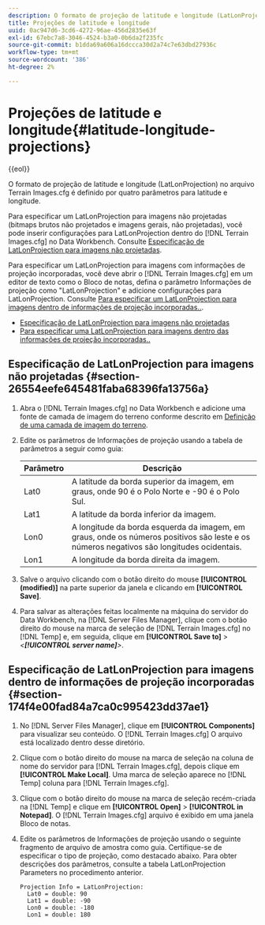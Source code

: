 ```yaml
---
description: O formato de projeção de latitude e longitude (LatLonProjection) no arquivo Terrain Images.cfg é definido por quatro parâmetros para latitude e longitude.
title: Projeções de latitude e longitude
uuid: 0ac947d6-3cd6-4272-96ae-456d2835e63f
exl-id: 67ebc7a8-3046-4524-b3a0-0b6da2f235fc
source-git-commit: b1dda69a606a16dccca30d2a74c7e63dbd27936c
workflow-type: tm+mt
source-wordcount: '386'
ht-degree: 2%

---
```


# Projeções de latitude e longitude{#latitude-longitude-projections}

{{eol}}

O formato de projeção de latitude e longitude (LatLonProjection) no arquivo Terrain Images.cfg é definido por quatro parâmetros para latitude e longitude.

Para especificar um LatLonProjection para imagens não projetadas (bitmaps brutos não projetados e imagens gerais, não projetadas), você pode inserir configurações para LatLonProjection dentro do [!DNL Terrain Images.cfg] no Data Workbench. Consulte [Especificação de LatLonProjection para imagens não projetadas](../../../../../home/c-geo-oview/c-wk-img-lyrs/c-trn-img-lyrs/c-proj-info-trn-imgs/c-lat-long-proj.md#section-26554eefe645481faba68396fa13756a).

Para especificar um LatLonProjection para imagens com informações de projeção incorporadas, você deve abrir o [!DNL Terrain Images.cfg] em um editor de texto como o Bloco de notas, defina o parâmetro Informações de projeção como &quot;LatLonProjection&quot; e adicione configurações para LatLonProjection. Consulte [Para especificar um LatLonProjection para imagens dentro de informações de projeção incorporadas..](../../../../../home/c-geo-oview/c-wk-img-lyrs/c-trn-img-lyrs/c-proj-info-trn-imgs/c-lat-long-proj.md#section-174f4e00fad84a7ca0c995423dd37ae1).

* [Especificação de LatLonProjection para imagens não projetadas](../../../../../home/c-geo-oview/c-wk-img-lyrs/c-trn-img-lyrs/c-proj-info-trn-imgs/c-lat-long-proj.md#section-26554eefe645481faba68396fa13756a)
* [Para especificar uma LatLonProjection para imagens dentro das informações de projeção incorporadas..](../../../../../home/c-geo-oview/c-wk-img-lyrs/c-trn-img-lyrs/c-proj-info-trn-imgs/c-lat-long-proj.md#section-174f4e00fad84a7ca0c995423dd37ae1)

## Especificação de LatLonProjection para imagens não projetadas {#section-26554eefe645481faba68396fa13756a}

1. Abra o [!DNL Terrain Images.cfg] no Data Workbench e adicione uma fonte de camada de imagem do terreno conforme descrito em [Definição de uma camada de imagem do terreno](../../../../../home/c-geo-oview/c-wk-img-lyrs/c-trn-img-lyrs/c-trn-img-lyrs.md#concept-8a0a16013e824ac29f35a0349b5d8ccf).

1. Edite os parâmetros de Informações de projeção usando a tabela de parâmetros a seguir como guia:

   | Parâmetro | Descrição |
   |---|---|
   | Lat0 | A latitude da borda superior da imagem, em graus, onde 90 é o Polo Norte e -90 é o Polo Sul. |
   | Lat1 | A latitude da borda inferior da imagem. |
   | Lon0 | A longitude da borda esquerda da imagem, em graus, onde os números positivos são leste e os números negativos são longitudes ocidentais. |
   | Lon1 | A longitude da borda direita da imagem. |

1. Salve o arquivo clicando com o botão direito do mouse **[!UICONTROL (modified)]** na parte superior da janela e clicando em **[!UICONTROL Save]**.

1. Para salvar as alterações feitas localmente na máquina do servidor do Data Workbench, na [!DNL Server Files Manager], clique com o botão direito do mouse na marca de seleção de [!DNL Terrain Images.cfg] no [!DNL Temp] e, em seguida, clique em **[!UICONTROL Save to]** > *&lt;**[!UICONTROL server name]**>*.

## Especificação de LatLonProjection para imagens dentro de informações de projeção incorporadas {#section-174f4e00fad84a7ca0c995423dd37ae1}

1. No [!DNL Server Files Manager], clique em **[!UICONTROL Components]** para visualizar seu conteúdo. O [!DNL Terrain Images.cfg] O arquivo está localizado dentro desse diretório.

1. Clique com o botão direito do mouse na marca de seleção na coluna de nome do servidor para [!DNL Terrain Images.cfg], depois clique em **[!UICONTROL Make Local]**. Uma marca de seleção aparece no [!DNL Temp] coluna para [!DNL Terrain Images.cfg].

1. Clique com o botão direito do mouse na marca de seleção recém-criada na [!DNL Temp] e clique em **[!UICONTROL Open]** > **[!UICONTROL in Notepad]**. O [!DNL Terrain Images.cfg] arquivo é exibido em uma janela Bloco de notas.

1. Edite os parâmetros de Informações de projeção usando o seguinte fragmento de arquivo de amostra como guia. Certifique-se de especificar o tipo de projeção, como destacado abaixo. Para obter descrições dos parâmetros, consulte a tabela LatLonProjection Parameters no procedimento anterior.

   ```
   Projection Info = LatLonProjection: 
     Lat0 = double: 90
     Lat1 = double: -90
     Lon0 = double: -180
     Lon1 = double: 180
   ```
